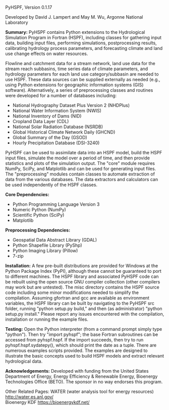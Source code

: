 PyHSPF, Version 0.1.17
 		 
Developed by David J. Lampert and May M. Wu, Argonne National Laboratory

**Summary:** PyHSPF contains Python extensions to the Hydrological Simulation Program in Fortran (HSPF), including classes for gathering input data, building input files, performing simulations, postprocessing results, calibrating hydrology process parameters, and forecasting climate and land use change effects on water resources.

Flowline and catchment data for a stream network, land use data for the stream reach subbasins, time series data of climate parameters, and hydrology parameters for each land use category/subbasin are needed to use HSPF. These data sources can be supplied externally as needed (e.g., using Python extensions for geographic information systems (GIS) software). Alternatively, a series of preprocessing classes and routines were developed for a number of databases including:

- National Hydrography Dataset Plus Version 2 (NHDPlus)
- National Water Information System (NWIS)
- National Inventory of Dams (NID)
- Cropland Data Layer (CDL)
- National Solar Radiation Database (NSRDB)
- Global Historical Climate Network Daily (GHCND)
- Global Summary of the Day (GSOD)
- Hourly Precipitation Database (DSI-3240)

PyHSPF can be used to assimilate data into an HSPF model, build the HSPF input files, simulate the model over a period of time, and then provide statistics and plots of the simulation output. The "core" module requires NumPy, SciPy, and Matplotlib and can be used for generating input files. The "preprocessing" modules contain classes to automate extraction of data from the various databases. The data extractors and calculators can be used independently of the HSPF classes.
		
**Core Dependencies:**

- Python Programming Language Version 3
- Numeric Python (NumPy)
- Scientific Python (SciPy)
- Matplotlib

**Preprocessing Dependencies:**

- Geospatial Data Abstract Library (GDAL)		
- Python Shapefile Library (PyShp)		
- Python Imaging Library (Pillow)		
- 7-zip

**Installation:** A few pre-built distributions are provided for Windows at the Python Package Index (PyPI), although these cannot be guaranteed to port to different machines. The HSPF library and associated PyHSPF code can be rebuilt using the open source GNU compiler collection (other compilers may work but are untested). The misc directory contains the HSPF source code including some minor modifications needed to simplify the compilation. Assuming gfortran and gcc are available as environment variables, the HSPF library can be built by navigating to the PyHSPF src folder, running "python setup.py build," and then (as administrator) "python setup.py install." Please report any issues encountered with the compilation, installation or running the example files.

**Testing:** Open the Python interpreter (from a command prompt simply type "python"). Then try "import pyhspf"; the base Fortran subroutines can be accessed from pyhspf.hspf. If the import succeeds, then try to run pyhspf.hspf.sydatepy(), which should print the date as a tuple. There are numerous examples scripts provided. The examples are designed to illustrate the basic concepts used to build HSPF models and extract relevant hydrological data.

**Acknowledgements:** Developed with funding from the United States Department of Energy, Energy Efficiency & Renewable Energy, Bioenergy Technologies Office (BETO). The sponsor in no way endorses this program.

Other Related Pages:
WATER (water analysis tool for energy resources) http://water.es.anl.gov/	
Bioenergy KDF https://bioenergykdf.net/